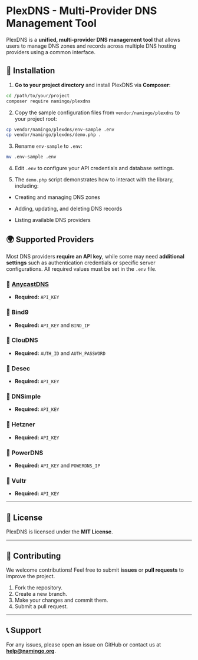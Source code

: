 # PlexDNS - Multi-Provider DNS Management Tool

PlexDNS is a **unified, multi-provider DNS management tool** that allows users to manage DNS zones and records across multiple DNS hosting providers using a common interface.

## 🚀 Installation

1. **Go to your project directory** and install PlexDNS via **Composer**:

```sh
cd /path/to/your/project
composer require namingo/plexdns
```

2. Copy the sample configuration files from `vendor/namingo/plexdns` to your project root:

```sh
cp vendor/namingo/plexdns/env-sample .env
cp vendor/namingo/plexdns/demo.php .
```

3. Rename `env-sample` to `.env`:

```sh
mv .env-sample .env
```

4. Edit `.env` to configure your API credentials and database settings.

5. The `demo.php` script demonstrates how to interact with the library, including:

- Creating and managing DNS zones

- Adding, updating, and deleting DNS records

- Listing available DNS providers

## 🌍 Supported Providers

Most DNS providers **require an API key**, while some may need **additional settings** such as authentication credentials or specific server configurations. All required values must be set in the `.env` file.

### 🔹 [AnycastDNS](https://anycastdns.app/)
- **Required:** `API_KEY`

### 🔹 Bind9
- **Required:** `API_KEY` and `BIND_IP`

### 🔹 ClouDNS
- **Required:** `AUTH_ID` and `AUTH_PASSWORD`

### 🔹 Desec
- **Required:** `API_KEY`

### 🔹 DNSimple
- **Required:** `API_KEY`

### 🔹 Hetzner
- **Required:** `API_KEY`

### 🔹 PowerDNS
- **Required:** `API_KEY` and `POWERDNS_IP`

### 🔹 Vultr
- **Required:** `API_KEY`

---

## 📄 License
PlexDNS is licensed under the **MIT License**.

---

## 📩 Contributing
We welcome contributions! Feel free to submit **issues** or **pull requests** to improve the project.

1. Fork the repository.
2. Create a new branch.
3. Make your changes and commit them.
4. Submit a pull request.

---

## 📞 Support
For any issues, please open an issue on GitHub or contact us at **help@namingo.org**.